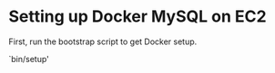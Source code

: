 # Setting up Docker MySQL on EC2

First, run the bootstrap script to get Docker setup.

`bin/setup'
